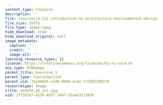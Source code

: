 ```yaml
---
content_type: resource
description: ''
file: /courses/4-111-introduction-to-architecture-environmental-design-spring-2014/27f383b741280b37249f52aee313383b_modelR_ab_ex1.jpg
file_size: 35372
file_type: image/jpeg
hide_download: true
hide_download_original: null
image_metadata:
  caption: ''
  credit: ''
  image-alt: ''
learning_resource_types: []
license: https://creativecommons.org/licenses/by-nc-sa/4.0/
ocw_type: OCWImage
parent_title: Exercise 1
parent_type: CourseSection
parent_uid: 3ac84bd1-e2d8-08d0-ec4e-f378022801f6
resourcetype: Image
title: modelR_ab_ex1.jpg
uid: 27f383b7-4128-0b37-249f-52aee313383b
---
```

